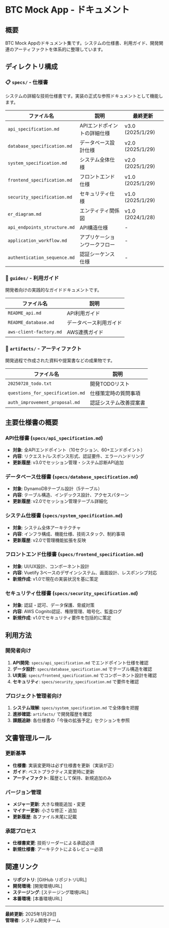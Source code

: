 # BTC Mock App - ドキュメント

## 概要

BTC Mock Appのドキュメント集です。システムの仕様書、利用ガイド、開発関連のアーティファクトを体系的に整理しています。

## ディレクトリ構成

### 📋 `specs/` - 仕様書
システムの詳細な技術仕様書です。実装の正式な参照ドキュメントとして機能します。

| ファイル名 | 説明 | 最終更新 |
|-----------|------|----------|
| `api_specification.md` | APIエンドポイントの詳細仕様 | v3.0 (2025/1/29) |
| `database_specification.md` | データベース設計仕様 | v2.0 (2025/1/29) |
| `system_specification.md` | システム全体仕様 | v2.0 (2025/1/29) |
| `frontend_specification.md` | フロントエンド仕様 | v1.0 (2025/1/29) |
| `security_specification.md` | セキュリティ仕様 | v1.0 (2025/1/29) |
| `er_diagram.md` | エンティティ関係図 | v1.0 (2024/1/28) |
| `api_endpoints_structure.md` | API構造仕様 | - |
| `application_workflow.md` | アプリケーションワークフロー | - |
| `authentication_sequence.md` | 認証シーケンス仕様 | - |

### 📖 `guides/` - 利用ガイド
開発者向けの実践的なガイドドキュメントです。

| ファイル名 | 説明 |
|-----------|------|
| `README_api.md` | API利用ガイド |
| `README_database.md` | データベース利用ガイド |
| `aws-client-factory.md` | AWS連携ガイド |

### 📁 `artifacts/` - アーティファクト
開発過程で作成された資料や提案書などの成果物です。

| ファイル名 | 説明 |
|-----------|------|
| `20250728_todo.txt` | 開発TODOリスト |
| `questions_for_specification.md` | 仕様策定時の質問事項 |
| `auth_improvement_proposal.md` | 認証システム改善提案書 |

## 主要仕様書の概要

### API仕様書 (`specs/api_specification.md`)
- **対象**: 全APIエンドポイント（10セクション、60+エンドポイント）
- **内容**: リクエスト/レスポンス形式、認証要件、エラーハンドリング
- **更新履歴**: v3.0でセッション管理・システム診断API追加

### データベース仕様書 (`specs/database_specification.md`)
- **対象**: DynamoDBテーブル設計（5テーブル）
- **内容**: テーブル構造、インデックス設計、アクセスパターン
- **更新履歴**: v2.0でセッション管理テーブル詳細化

### システム仕様書 (`specs/system_specification.md`)
- **対象**: システム全体アーキテクチャ
- **内容**: インフラ構成、機能仕様、技術スタック、制約事項
- **更新履歴**: v2.0で管理機能拡張を反映

### フロントエンド仕様書 (`specs/frontend_specification.md`)
- **対象**: UI/UX設計、コンポーネント設計
- **内容**: Vuetify 3ベースのデザインシステム、画面設計、レスポンシブ対応
- **新規作成**: v1.0で現在の実装状況を基に策定

### セキュリティ仕様書 (`specs/security_specification.md`)
- **対象**: 認証・認可、データ保護、脅威対策
- **内容**: AWS Cognito認証、権限管理、暗号化、監査ログ
- **新規作成**: v1.0でセキュリティ要件を包括的に策定

## 利用方法

### 開発者向け
1. **API開発**: `specs/api_specification.md` でエンドポイント仕様を確認
2. **データ設計**: `specs/database_specification.md` でテーブル構造を確認
3. **UI実装**: `specs/frontend_specification.md` でコンポーネント設計を確認
4. **セキュリティ**: `specs/security_specification.md` で要件を確認

### プロジェクト管理者向け
1. **システム理解**: `specs/system_specification.md` で全体像を把握
2. **進捗確認**: `artifacts/` で開発履歴を確認
3. **課題追跡**: 各仕様書の「今後の拡張予定」セクションを参照

## 文書管理ルール

### 更新基準
- **仕様書**: 実装変更時は必ず仕様書を更新（実装が正）
- **ガイド**: ベストプラクティス変更時に更新
- **アーティファクト**: 履歴として保持、新規追加のみ

### バージョン管理
- **メジャー更新**: 大きな機能追加・変更
- **マイナー更新**: 小さな修正・追加
- **更新履歴**: 各ファイル末尾に記載

### 承認プロセス
- **仕様書変更**: 技術リーダーによる承認必須
- **新規仕様書**: アーキテクトによるレビュー必須

## 関連リンク

- **リポジトリ**: [GitHub リポジトリURL]
- **開発環境**: [開発環境URL]
- **ステージング**: [ステージング環境URL]
- **本番環境**: [本番環境URL]

---

**最終更新**: 2025年1月29日  
**管理者**: システム開発チーム